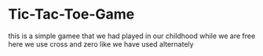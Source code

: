 # Tic-Tac-Toe-Game
this is a simple gamee that we had played in our childhood while we are free here we use cross and zero like we have used alternately
